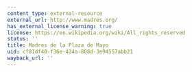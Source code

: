 ```yaml
---
content_type: external-resource
external_url: http://www.madres.org/
has_external_license_warning: true
license: https://en.wikipedia.org/wiki/All_rights_reserved
status: ''
title: Madres de la Plaza de Mayo
uid: cf81df40-f36e-424a-808d-3e94557abb21
wayback_url: ''
---
```

